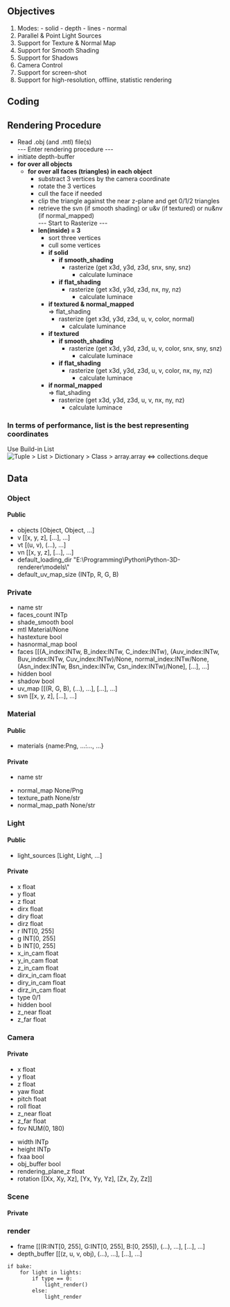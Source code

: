<!-- 
## How to render?
### What features should my renderer possess?
- Workability
- Able to read .obj file
- Support parallel light
- Z-buffer
- Rasterization
### What other features does my renderer possess?
- Able to manipulate models to some extent
### What features can be added?
- UV Texture
- Normal Map
- Smooth Shading
- Point Light Source
- Anti-aliasing (FXAA) 
-->
## Objectives
1. Modes:
        - solid
        - depth
        - lines
        - normal
2. Parallel & Point Light Sources
3. Support for Texture & Normal Map
4. Support for Smooth Shading
5. Support for Shadows
6. Camera Control
7. Support for screen-shot
8. Support for high-resolution, offline, statistic rendering

## Coding
## Rendering Procedure
- Read .obj (and .mtl) file(s)  
--- Enter rendering procedure ---
- initiate depth-buffer
- **for over all objects**
    - **for over all faces (triangles) in each object**
        - substract 3 vertices by the camera coordinate
        - rotate the 3 vertices
        - cull the face if needed
        - clip the triangle against the near z-plane and get 0/1/2 triangles
        - retrieve the svn (if smooth shading) or u&v (if textured) or nu&nv (if normal_mapped)  
--- Start to Rasterize ---  
        - **len(inside) = 3**
            - sort three vertices  
            - cull some vertices
            - **if solid**
                - **if smooth_shading**
                    - rasterize (get x3d, y3d, z3d, snx, sny, snz)
                        - calculate luminace
                - **if flat_shading**
                    - rasterize (get x3d, y3d, z3d, nx, ny, nz)
                        - calculate luminace
            - **if textured & normal_mapped**  
                => flat_shading  
                - rasterize (get x3d, y3d, z3d, u, v, color, normal)
                    - calculate luminance
            - **if textured**
                - **if smooth_shading**
                    - rasterize (get x3d, y3d, z3d, u, v, color, snx, sny, snz)
                        - calculate luminace
                - **if flat_shading**
                    - rasterize (get x3d, y3d, z3d, u, v, color, nx, ny, nz)
                        - calculate luminace  
            - **if normal_mapped**  
                => flat_shading
                - rasterize (get x3d, y3d, z3d, u, v, nx, ny, nz)
                    - calculate luminace  

### In terms of performance, list is the best representing coordinates
Use Build-in List  
![Tuple > List > Dictionary > Class > array.array <=> collections.deque](Data_type_test_outcome.png)


## Data
### Object
#### Public
- objects               [Object, Object, ...]
- v                     [[x, y, z], [...], ...]
- vt                    [(u, v), (...), ...]
- vn                    [[x, y, z], [...], ...]
- default_loading_dir   "E:\\Programming\\Python\\Python-3D-renderer\\models\\"
- default_uv_map_size   (INTp, R, G, B)
### Private
- name                  str
- faces_count           INTp
- shade_smooth          bool
- mtl                   Material/None
- hastexture            bool
- hasnormal_map         bool
- faces                 [[(A_index:INTw, B_index:INTw, C_index:INTw), 
                          (Auv_index:INTw, Buv_index:INTw, Cuv_index:INTw)/None, 
                          normal_index:INTw/None,
                          (Asn_index:INTw, Bsn_index:INTw, Csn_index:INTw)/None],
                         [...],
                         ...]
- hidden                bool
- shadow                bool
- uv_map                [[(R, G, B), (...), ...],
                         [...],
                         ...]
- svn                   [[x, y, z], [...], ...]


### Material
#### Public
- materials             {name:Png, ...:..., ...}
#### Private
- name                  str
<!-- - texture               None/Png -->
- normal_map            None/Png
- texture_path          None/str
- normal_map_path       None/str

### Light
#### Public
- light_sources         [Light, Light, ...]
#### Private
<!-- - strength              (NUM, NUM, NUM)
- position              (x, y, z)  
- direction             None/(x, y, z)
- cam_space_position    (x, y, z) -->
- x                     float
- y                     float
- z                     float
- dirx                  float
- diry                  float
- dirz                  float
- r                     INT[0, 255]
- g                     INT[0, 255]
- b                     INT[0, 255]
- x_in_cam              float
- y_in_cam              float
- z_in_cam              float
- dirx_in_cam           float
- diry_in_cam           float
- dirz_in_cam           float
- type                  0/1
- hidden                bool
- z_near                float
- z_far                 float


### Camera
#### Private
- x                     float
- y                     float
- z                     float
- yaw                   float
- pitch                 float
- roll                  float
- z_near                float
- z_far                 float
- fov                   NUM(0, 180)
<!-- - fov_scalar            NUM(0, +inf) -->
- width                 INTp
- height                INTp
- fxaa                  bool
- obj_buffer            bool
- rendering_plane_z     float
- rotation              [[Xx, Xy, Xz],
                         [Yx, Yy, Yz],
                         [Zx, Zy, Zz]]



### Scene
#### Private




### render
- frame                 [[(R:INT[0, 255], G:INT[0, 255], B:[0, 255]), (...), ...],
                         [...],
                         ...]
- depth_buffer          [[(z, u, v, obj), (...), ...],
                         [...],
                         ...]




```
if bake:
    for light in lights:
        if type == 0:
            light_render()
        else:
            light_render


```